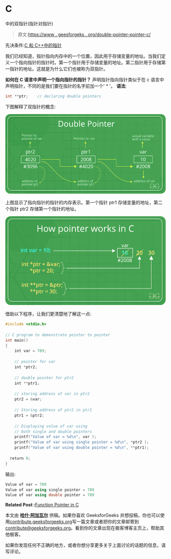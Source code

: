 # C

中的双指针(指针对指针)

> 原文:[https://www . geesforgeks . org/double-pointer-pointer-c/](https://www.geeksforgeeks.org/double-pointer-pointer-pointer-c/)

先决条件:[C 和 C++中的指针](https://www.geeksforgeeks.org/pointers-in-c-and-c-set-1-introduction-arithmetic-and-array/)

我们已经知道，指针指向内存中的一个位置，因此用于存储变量的地址。当我们定义一个指向指针的指针时。第一个指针用于存储变量的地址。第二指针用于存储第一指针的地址。这就是为什么它们也被称为双指针。

**如何在 C 语言中声明一个指向指针的指针？**
声明指针指向指针类似于在 c 语言中声明指针，不同的是我们要在指针的名字前加一个' * '。
**语法**:

```cpp
int **ptr;    // declaring double pointers

```

下图解释了双指针的概念:

![](img/dc13c0b039135f218483da34c7a46e1f.png)

上图显示了指向指针的指针的内存表示。第一个指针 ptr1 存储变量的地址，第二个指针 ptr2 存储第一个指针的地址。

![](img/e31813cce465695a2ca465f5b18e0265.png)

借助以下程序，让我们更清楚地了解这一点:

```cpp
#include <stdio.h>

// C program to demonstrate pointer to pointer
int main()
{
    int var = 789;

    // pointer for var
    int *ptr2;

    // double pointer for ptr2
    int **ptr1;

    // storing address of var in ptr2
    ptr2 = &var;

    // Storing address of ptr2 in ptr1
    ptr1 = &ptr2;

    // Displaying value of var using
    // both single and double pointers
    printf("Value of var = %d\n", var );
    printf("Value of var using single pointer = %d\n", *ptr2 );
    printf("Value of var using double pointer = %d\n", **ptr1);

  return 0;
} 
```

输出:

```cpp
Value of var = 789
Value of var using single pointer = 789
Value of var using double pointer = 789

```

**Related Post :**[Function Pointer in C](https://www.geeksforgeeks.org/function-pointer-in-c/)

本文由 [**哈什·阿加瓦尔**](https://www.facebook.com/harsh.agarwal.16752) 供稿。如果你喜欢 GeeksforGeeks 并想投稿，你也可以使用[contribute.geeksforgeeks.org](http://www.contribute.geeksforgeeks.org)写一篇文章或者把你的文章邮寄到 contribute@geeksforgeeks.org。看到你的文章出现在极客博客主页上，帮助其他极客。

如果你发现任何不正确的地方，或者你想分享更多关于上面讨论的话题的信息，请写评论。